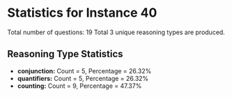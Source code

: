 # Statistics for Instance 40
Total number of questions: 19
Total 3 unique reasoning types are produced.
## Reasoning Type Statistics
- **conjunction:** Count = 5, Percentage = 26.32%
- **quantifiers:** Count = 5, Percentage = 26.32%
- **counting:** Count = 9, Percentage = 47.37%
